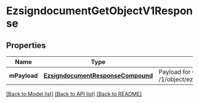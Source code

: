 # EzsigndocumentGetObjectV1Response

## Properties
Name | Type | Description | Notes
------------ | ------------- | ------------- | -------------
**mPayload** | [**EzsigndocumentResponseCompound**](EzsigndocumentResponseCompound.md) | Payload for GET /1/object/ezsigndocument/{pkiEzsigndocumentID} | 

[[Back to Model list]](../README.md#documentation-for-models) [[Back to API list]](../README.md#documentation-for-api-endpoints) [[Back to README]](../README.md)


